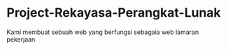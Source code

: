 # Project-Rekayasa-Perangkat-Lunak
Kami membuat sebuah web yang berfungsi sebagaia web lamaran pekerjaan
